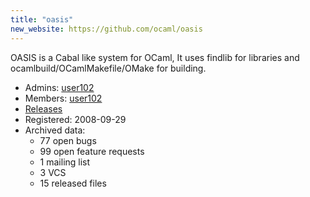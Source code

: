 ```yaml
---
title: "oasis"
new_website: https://github.com/ocaml/oasis
---
```


OASIS is a Cabal like system for OCaml, It uses findlib for libraries and ocamlbuild/OCamlMakefile/OMake for building.


* Admins: [user102](/users/user102)
* Members:  [user102](/users/user102)
* [Releases](https://download.ocamlcore.org/oasis)
* Registered: 2008-09-29
* Archived data:
  * 77 open bugs
  * 99 open feature requests
  * 1 mailing list
  * 3 VCS
  * 15 released files

